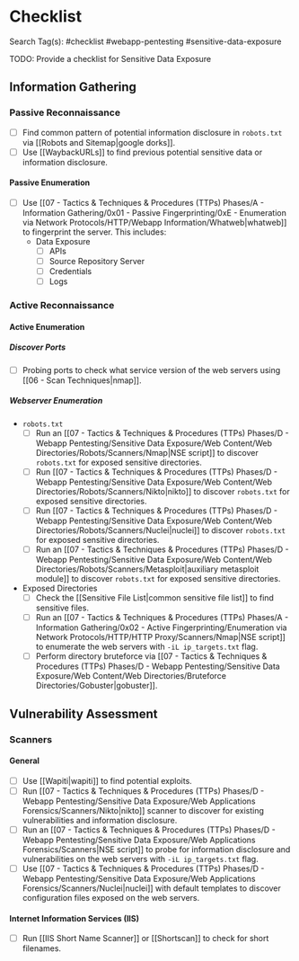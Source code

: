 # Checklist

Search Tag(s): #checklist #webapp-pentesting #sensitive-data-exposure

TODO: Provide a checklist for Sensitive Data Exposure

## Information Gathering

### Passive Reconnaissance

- [ ] Find common pattern of potential information disclosure in `robots.txt` via [[Robots and Sitemap|google dorks]].
- [ ] Use [[WaybackURLs]] to find previous potential sensitive data or information disclosure.

#### Passive Enumeration

- [ ] Use [[07 - Tactics & Techniques & Procedures (TTPs) Phases/A - Information Gathering/0x01 - Passive Fingerprinting/0xE - Enumeration via Network Protocols/HTTP/Webapp Information/Whatweb|whatweb]] to fingerprint the server. This includes:
	- Data Exposure
		- [ ] APIs
		- [ ] Source Repository Server
		- [ ] Credentials
		- [ ] Logs

### Active Reconnaissance

#### Active Enumeration

##### Discover Ports

- [ ] Probing ports to check what service version of the web servers using [[06 - Scan Techniques|nmap]].

##### Webserver Enumeration

- `robots.txt`
	- [ ] Run an [[07 - Tactics & Techniques & Procedures (TTPs) Phases/D - Webapp Pentesting/Sensitive Data Exposure/Web Content/Web Directories/Robots/Scanners/Nmap|NSE script]] to discover `robots.txt` for exposed sensitive directories.
	- [ ] Run [[07 - Tactics & Techniques & Procedures (TTPs) Phases/D - Webapp Pentesting/Sensitive Data Exposure/Web Content/Web Directories/Robots/Scanners/Nikto|nikto]] to discover `robots.txt` for exposed sensitive directories.
	- [ ] Run [[07 - Tactics & Techniques & Procedures (TTPs) Phases/D - Webapp Pentesting/Sensitive Data Exposure/Web Content/Web Directories/Robots/Scanners/Nuclei|nuclei]] to discover `robots.txt` for exposed sensitive directories.
	- [ ] Run an [[07 - Tactics & Techniques & Procedures (TTPs) Phases/D - Webapp Pentesting/Sensitive Data Exposure/Web Content/Web Directories/Robots/Scanners/Metasploit|auxiliary metasploit module]] to discover `robots.txt` for exposed sensitive directories.

- Exposed Directories
	- [ ] Check the [[Sensitive File List|common sensitive file list]] to find sensitive files.
	- [ ] Run an [[07 - Tactics & Techniques & Procedures (TTPs) Phases/A - Information Gathering/0x02 - Active Fingerprinting/Enumeration via Network Protocols/HTTP/HTTP Proxy/Scanners/Nmap|NSE script]] to enumerate the web servers with `-iL ip_targets.txt` flag.
	- [ ] Perform directory bruteforce via [[07 - Tactics & Techniques & Procedures (TTPs) Phases/D - Webapp Pentesting/Sensitive Data Exposure/Web Content/Web Directories/Bruteforce Directories/Gobuster|gobuster]].

## Vulnerability Assessment

### Scanners

#### General

- [ ] Use [[Wapiti|wapiti]] to find potential exploits.
- [ ] Run [[07 - Tactics & Techniques & Procedures (TTPs) Phases/D - Webapp Pentesting/Sensitive Data Exposure/Web Applications Forensics/Scanners/Nikto|nikto]] scanner to discover for existing vulnerabilities and information disclosure.
- [ ] Run an [[07 - Tactics & Techniques & Procedures (TTPs) Phases/D - Webapp Pentesting/Sensitive Data Exposure/Web Applications Forensics/Scanners|NSE script]] to probe for information disclosure and vulnerabilities on the web servers with `-iL ip_targets.txt` flag.
- [ ] Use [[07 - Tactics & Techniques & Procedures (TTPs) Phases/D - Webapp Pentesting/Sensitive Data Exposure/Web Applications Forensics/Scanners/Nuclei|nuclei]] with default templates to discover configuration files exposed on the web servers.

#### Internet Information Services (IIS)

- [ ] Run [[IIS Short Name Scanner]] or [[Shortscan]] to check for short filenames.